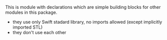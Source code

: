 This is module with declarations which are simple building blocks for other modules in this package.
- they use only Swift stadard library, no imports allowed (except implicitly imported STL)
- they don't use each other
